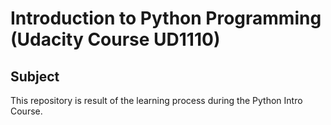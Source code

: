 # Introduction to Python Programming (Udacity Course UD1110)

## Subject
This repository is result of the learning process during the Python Intro Course.
